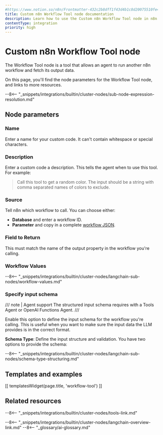 ```yaml
---
#https://www.notion.so/n8n/Frontmatter-432c2b8dff1f43d4b1c8d20075510fe4
title: Custom n8n Workflow Tool node documentation
description: Learn how to use the Custom n8n Workflow Tool node in n8n. Follow technical documentation to integrate Custom n8n Workflow Tool node into your workflows.
contentType: integration
priority: high
---
```


# Custom n8n Workflow Tool node

The Workflow Tool node is a tool that allows an agent to run another n8n workflow and fetch its output data. 

On this page, you'll find the node parameters for the Workflow Tool node, and links to more resources.

--8<-- "_snippets/integrations/builtin/cluster-nodes/sub-node-expression-resolution.md"

## Node parameters

### Name

Enter a name for your custom code. It can't contain whitespace or special characters.

### Description

Enter a custom code a description. This tells the agent when to use this tool. For example:

> Call this tool to get a random color. The input should be a string with comma separated names of colors to exclude.

### Source

Tell n8n which workflow to call. You can choose either:

* **Database** and enter a workflow ID.
* **Parameter** and copy in a complete [workflow JSON](/workflows/export-import/).

### Field to Return

This must match the name of the output property in the workflow you're calling.

### Workflow Values

--8<-- "_snippets/integrations/builtin/cluster-nodes/langchain-sub-nodes/workflow-values.md"

### Specify input schema

/// note | Agent support
The structured input schema requires with a Tools Agent or OpenAI Functions Agent.
///

Enable this option to define the input schema for the workflow you're calling. This is useful when you want to make sure the input data the LLM provides is in the correct format.

**Schema Type**: Define the input structure and validation. You have two options to provide the schema:

--8<-- "_snippets/integrations/builtin/cluster-nodes/langchain-sub-nodes/schema-type-structuring.md"

## Templates and examples

<!-- see https://www.notion.so/n8n/Pull-in-templates-for-the-integrations-pages-37c716837b804d30a33b47475f6e3780 -->
[[ templatesWidget(page.title, 'workflow-tool') ]]

## Related resources

--8<-- "_snippets/integrations/builtin/cluster-nodes/tools-link.md"

--8<-- "_snippets/integrations/builtin/cluster-nodes/langchain-overview-link.md"
--8<-- "_glossary/ai-glossary.md"

